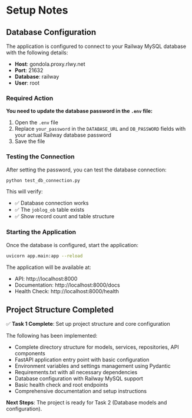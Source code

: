 # Setup Notes

## Database Configuration

The application is configured to connect to your Railway MySQL database with the following details:
- **Host**: gondola.proxy.rlwy.net
- **Port**: 21632
- **Database**: railway
- **User**: root

### Required Action

**You need to update the database password in the `.env` file:**

1. Open the `.env` file
2. Replace `your_password` in the `DATABASE_URL` and `DB_PASSWORD` fields with your actual Railway database password
3. Save the file

### Testing the Connection

After setting the password, you can test the database connection:

```bash
python test_db_connection.py
```

This will verify:
- ✅ Database connection works
- ✅ The `joblog_ob` table exists
- ✅ Show record count and table structure

### Starting the Application

Once the database is configured, start the application:

```bash
uvicorn app.main:app --reload
```

The application will be available at:
- API: http://localhost:8000
- Documentation: http://localhost:8000/docs
- Health Check: http://localhost:8000/health

## Project Structure Completed

✅ **Task 1 Complete**: Set up project structure and core configuration

The following has been implemented:
- Complete directory structure for models, services, repositories, API components
- FastAPI application entry point with basic configuration
- Environment variables and settings management using Pydantic
- Requirements.txt with all necessary dependencies
- Database configuration with Railway MySQL support
- Basic health check and root endpoints
- Comprehensive documentation and setup instructions

**Next Steps**: The project is ready for Task 2 (Database models and configuration).